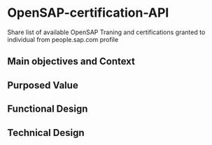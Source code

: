 # OpenSAP-certification-API
Share list of available OpenSAP Traning and certifications granted to individual from people.sap.com profile

## Main objectives and Context

## Purposed Value

## Functional Design

## Technical Design
